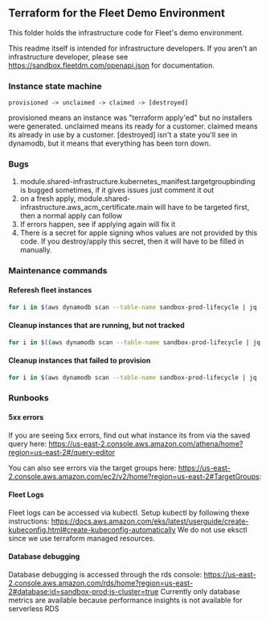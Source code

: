 ## Terraform for the Fleet Demo Environment
This folder holds the infrastructure code for Fleet's demo environment.

This readme itself is intended for infrastructure developers. If you aren't an infrastructure developer, please see https://sandbox.fleetdm.com/openapi.json for documentation.

### Instance state machine
```
provisioned -> unclaimed -> claimed -> [destroyed]
```
provisioned means an instance was "terraform apply'ed" but no installers were generated.
unclaimed means its ready for a customer. claimed means its already in use by a customer. [destroyed] isn't a state you'll see in dynamodb, but it means that everything has been torn down.

### Bugs
1. module.shared-infrastructure.kubernetes_manifest.targetgroupbinding is bugged sometimes, if it gives issues just comment it out
1. on a fresh apply, module.shared-infrastructure.aws_acm_certificate.main will have to be targeted first, then a normal apply can follow
1. If errors happen, see if applying again will fix it
1. There is a secret for apple signing whos values are not provided by this code. If you destroy/apply this secret, then it will have to be filled in manually.

### Maintenance commands
#### Referesh fleet instances
```bash
for i in $(aws dynamodb scan --table-name sandbox-prod-lifecycle | jq -r '.Items[] | select(.State.S == "unclaimed") | .ID.S'); do helm uninstall $i; aws dynamodb delete-item --table-name sandbox-prod-lifecycle --key "{\"ID\": {\"S\": \"${i}\"}}"; done
```

#### Cleanup instances that are running, but not tracked
```bash
for i in $((aws dynamodb scan --table-name sandbox-prod-lifecycle | jq -r '.Items[] | .ID.S'; aws dynamodb scan --table-name sandbox-prod-lifecycle | jq -r '.Items[] | .ID.S'; helm list | tail -n +2 | cut -f 1) | sort | uniq -u); do helm uninstall $i; done
```

#### Cleanup instances that failed to provision
```bash
for i in $(aws dynamodb scan --table-name sandbox-prod-lifecycle | jq -r '.Items[] | select(.State.S == "provisioned") | .ID.S'); do helm uninstall $i; aws dynamodb delete-item --table-name sandbox-prod-lifecycle --key "{\"ID\": {\"S\": \"${i}\"}}"; done
```

### Runbooks
#### 5xx errors
If you are seeing 5xx errors, find out what instance its from via the saved query here: https://us-east-2.console.aws.amazon.com/athena/home?region=us-east-2#/query-editor

You can also see errors via the target groups here: https://us-east-2.console.aws.amazon.com/ec2/v2/home?region=us-east-2#TargetGroups:

#### Fleet Logs
Fleet logs can be accessed via kubectl. Setup kubectl by following thexe instructions: https://docs.aws.amazon.com/eks/latest/userguide/create-kubeconfig.html#create-kubeconfig-automatically
We do not use eksctl since we use terraform managed resources.

#### Database debugging
Database debugging is accessed through the rds console: https://us-east-2.console.aws.amazon.com/rds/home?region=us-east-2#database:id=sandbox-prod;is-cluster=true
Currently only database metrics are available because performance insights is not available for serverless RDS
